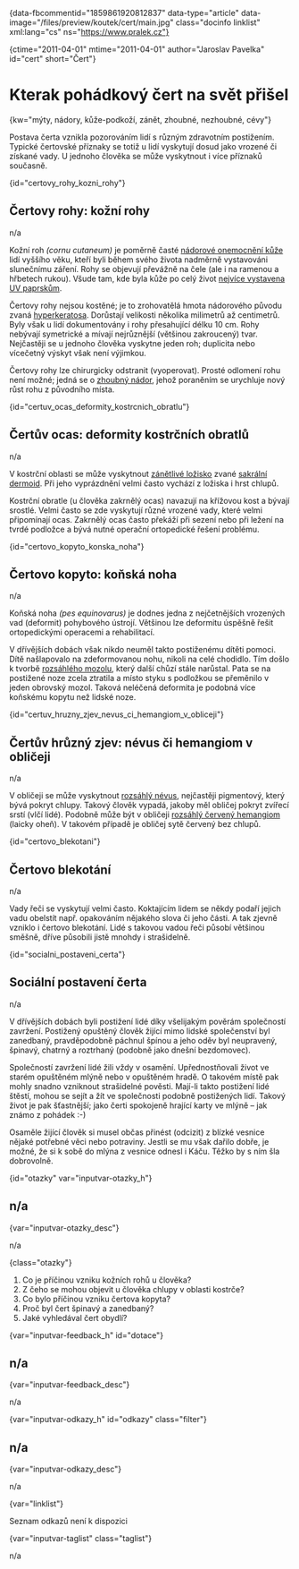 
{data-fbcommentid="1859861920812837" data-type="article" data-image="/files/preview/koutek/cert/main.jpg" class="docinfo linklist" xml:lang="cs" ns="https://www.pralek.cz"}

{ctime="2011-04-01" mtime="2011-04-01" author="Jaroslav Pavelka" id="cert" short="Čert"}

# Kterak pohádkový čert na svět přišel

<!-- generated attribute kw by user_updatekw.sh on 2021-11-10, do not edit -->

{kw="mýty, nádory, kůže-podkoží, zánět, zhoubné, nezhoubné, cévy"}

Postava čerta vznikla pozorováním lidí s různým zdravotním postižením. Typické čertovské příznaky se totiž u lidí vyskytují dosud jako vrozené či získané vady. U jednoho člověka se může vyskytnout i více příznaků současně.

{id="certovy\_rohy\_kozni_rohy"}

## Čertovy rohy: kožní rohy

n/a

Kožní roh _(cornu cutaneum)_ je poměrně časté [nádorové onemocnění kůže][1] lidí vyššího věku, kteří byli během svého života nadměrně vystavováni slunečnímu záření. Rohy se objevují převážně na čele (ale i na ramenou a hřbetech rukou). Všude tam, kde byla kůže po celý život [nejvíce vystavena UV paprskům][2].

Čertovy rohy nejsou kostěné; je to zrohovatělá hmota nádorového původu zvaná [hyperkeratosa][3]. Dorůstají velikosti několika milimetrů až centimetrů. Byly však u lidí dokumentovány i rohy přesahující délku 10 cm. Rohy nebývají symetrické a mívají nejrůznější (většinou zakroucený) tvar. Nejčastěji se u jednoho člověka vyskytne jeden roh; duplicita nebo vícečetný výskyt však není výjimkou.

Čertovy rohy lze chirurgicky odstranit (vyoperovat). Prosté odlomení rohu není možné; jedná se o [zhoubný nádor][4], jehož poraněním se urychluje nový růst rohu z původního místa.

{id="certuv\_ocas\_deformity\_kostrcnich\_obratlu"}

## Čertův ocas: deformity kostrčních obratlů

n/a

V kostrční oblasti se může vyskytnout [zánětlivé ložisko][5] zvané [sakrální dermoid][6]. Při jeho vyprázdnění velmi často vychází z ložiska i hrst chlupů.

Kostrční obratle (u člověka zakrnělý ocas) navazují na křížovou kost a bývají srostlé. Velmi často se zde vyskytují různé vrozené vady, které velmi připomínají ocas. Zakrnělý ocas často překáží při sezení nebo při ležení na tvrdé podložce a bývá nutné operační ortopedické řešení problému.

{id="certovo\_kopyto\_konska_noha"}

## Čertovo kopyto: koňská noha

n/a

Koňská noha _(pes equinovarus)_ je dodnes jedna z nejčetnějších vrozených vad (deformit) pohybového ústrojí. Většinou lze deformitu úspěšně řešit ortopedickými operacemi a rehabilitací.

V dřívějších dobách však nikdo neuměl takto postiženému dítěti pomoci. Dítě našlapovalo na zdeformovanou nohu, nikoli na celé chodidlo. Tím došlo k tvorbě [rozsáhlého mozolu][3], který další chůzí stále narůstal. Pata se na postižené noze zcela ztratila a místo styku s podložkou se přeměnilo v jeden obrovský mozol. Taková neléčená deformita je podobná více koňskému kopytu než lidské noze.

{id="certuv\_hruzny\_zjev\_nevus\_ci\_hemangiom\_v_obliceji"}

## Čertův hrůzný zjev: névus či hemangiom v obličeji

n/a

V obličeji se může vyskytnout [rozsáhlý névus][1], nejčastěji pigmentový, který bývá pokryt chlupy. Takový člověk vypadá, jakoby měl obličej pokryt zvířecí srstí (vlčí lidé). Podobně může být v obličeji [rozsáhlý červený hemangiom][7] (laicky oheň). V takovém případě je obličej sytě červený bez chlupů.

{id="certovo_blekotani"}

## Čertovo blekotání

n/a

Vady řeči se vyskytují velmi často. Koktajícím lidem se někdy podaří jejich vadu obelstít např. opakováním nějakého slova či jeho části. A tak zjevně vzniklo i čertovo blekotání. Lidé s takovou vadou řeči působí většinou směšně, dříve působili jistě mnohdy i strašidelně.

{id="socialni\_postaveni\_certa"}

## Sociální postavení čerta

n/a

V dřívějších dobách byli postižení lidé díky všelijakým pověrám společností zavržení. Postižený opuštěný člověk žijící mimo lidské společenství byl zanedbaný, pravděpodobně páchnul špínou a jeho oděv byl neupravený, špinavý, chatrný a roztrhaný (podobně jako dnešní bezdomovec).

Společností zavržení lidé žili vždy v osamění. Upřednostňovali život ve starém opuštěném mlýně nebo v opuštěném hradě. O takovém místě pak mohly snadno vzniknout strašidelné pověsti. Mají-li takto postižení lidé štěstí, mohou se sejít a žít ve společnosti podobně postižených lidí. Takový život je pak šťastnější; jako čerti spokojeně hrající karty ve mlýně – jak známo z pohádek :-)

Osaměle žijící člověk si musel občas přinést (odcizit) z blízké vesnice nějaké potřebné věci nebo potraviny. Jestli se mu však dařilo dobře, je možné, že si k sobě do mlýna z vesnice odnesl i Káču. Těžko by s ním šla dobrovolně.

{id="otazky" var="inputvar-otazky_h"}

## n/a

{var="inputvar-otazky_desc"}

n/a

{class="otazky"}

  1. Co je příčinou vzniku kožních rohů u člověka?
  2. Z čeho se mohou objevit u člověka chlupy v oblasti kostrče?
  3. Co bylo příčinou vzniku čertova kopyta?
  4. Proč byl čert špinavý a zanedbaný?
  5. Jaké vyhledával čert obydlí?

{var="inputvar-feedback_h" id="dotace"}

## n/a

{var="inputvar-feedback_desc"}

n/a

{var="inputvar-odkazy_h" id="odkazy" class="filter"}

## n/a

{var="inputvar-odkazy_desc"}

n/a

{var="linklist"}

Seznam odkazů není k dispozici

{var="inputvar-taglist" class="taglist"}

n/a

 [1]: znamenko-bradavice-rakovina
 [2]: opalovani
 [3]: osetreni_puchyre
 [4]: nezhoubny_nebo_zhoubny_nador
 [5]: vyvoj_zanetu
 [6]: dzipova_nemoc
 [7]: nezhoubne_nadory

